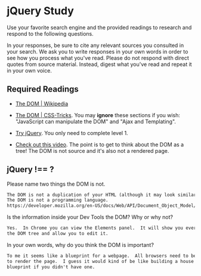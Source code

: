 # jQuery Study

Use your favorite search engine and the provided readings to research and
respond to the following questions.

In your responses, be sure to cite any relevant sources you consulted in your
search. We ask you to write responses in your own words in order to see how you
process what you've read. Please do not respond with direct quotes from source
material. Instead, digest what you've read and repeat it in your own voice.

## Required Readings

-   [The DOM | Wikipedia](https://en.wikipedia.org/wiki/Document_Object_Model)

-   [The DOM | CSS-Tricks](https://css-tricks.com/dom/). You may **ignore**
    these sections if you wish: "JavaScript can manipulate the DOM" and "Ajax
    and Templating".

-   [Try jQuery](http://try.jquery.com/). You only need to complete level 1.

-   [Check out this video](https://www.youtube.com/watch?v=n1cKlKM3jYI). The
point is to get to think about the DOM as a tree! The DOM is not source and
it's also not a rendered page.

## jQuery !== ?

Please name two things the DOM is not.

```md
The DOM is not a duplication of your HTML (although it may look similar).
The DOM is not a programming language.
https://developer.mozilla.org/en-US/docs/Web/API/Document_Object_Model/Introduction
```

Is the information inside your Dev Tools the DOM? Why or why not?

```md
Yes.  In Chrome you can view the Elements panel.  It will show you everything in
the DOM tree and allow you to edit it.
```

In your own words, why do you think the DOM is important?

```md
To me it seems like a blueprint for a webpage.  All browsers need to be able to use it in order
to render the page.  I guess it would kind of be like building a house without a
blueprint if you didn't have one.
```
